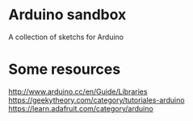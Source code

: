 # Arduino sandbox
A collection of sketchs for Arduino 

# Some resources
http://www.arduino.cc/en/Guide/Libraries
https://geekytheory.com/category/tutoriales-arduino
https://learn.adafruit.com/category/arduino
